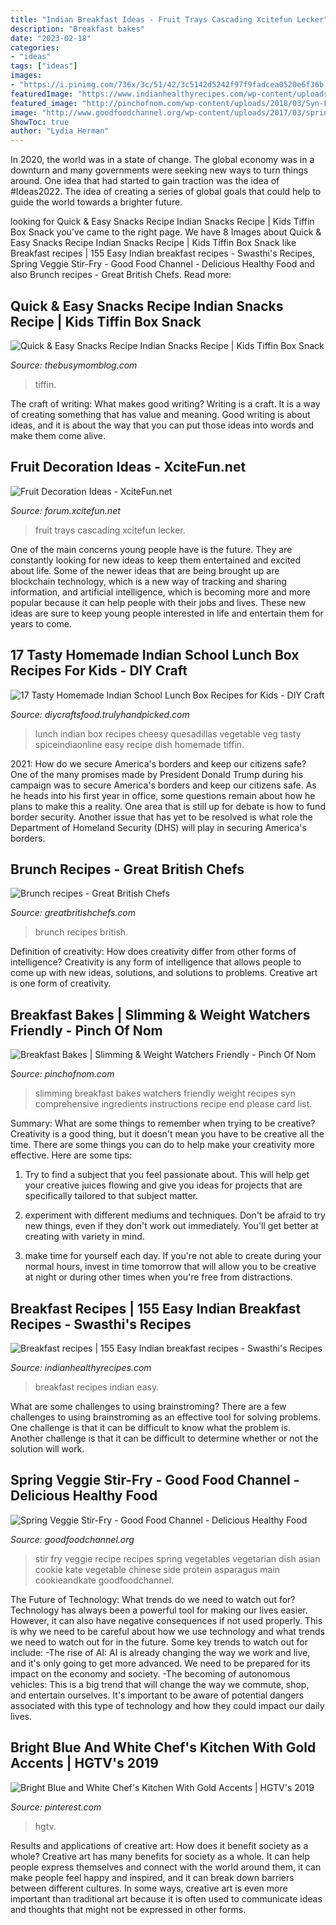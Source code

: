 ```yaml
---
title: "Indian Breakfast Ideas - Fruit Trays Cascading Xcitefun Lecker"
description: "Breakfast bakes"
date: "2023-02-18"
categories:
- "ideas"
tags: ["ideas"]
images:
- "https://i.pinimg.com/736x/3c/51/42/3c5142d5242f97f9fadcea0520e6f36b.jpg"
featuredImage: "https://www.indianhealthyrecipes.com/wp-content/uploads/2016/09/breakfast-recipes-fb.jpg"
featured_image: "http://pinchofnom.com/wp-content/uploads/2018/03/Syn-Free-Bacon-Bean-and-Egg-Bakes-updated-Slimming-World-2-1-683x1024.jpg"
image: "http://www.goodfoodchannel.org/wp-content/uploads/2017/03/spring-veggie-stir-fry.jpg"
ShowToc: true
author: "Lydia Herman"
---
```



In 2020, the world was in a state of change. The global economy was in a downturn and many governments were seeking new ways to turn things around. One idea that had started to gain traction was the idea of #Ideas2022. The idea of creating a series of global goals that could help to guide the world towards a brighter future.

	

		
looking for Quick &amp; Easy Snacks Recipe Indian Snacks Recipe | Kids Tiffin Box Snack you've came to the right page. We have 8 Images about Quick &amp; Easy Snacks Recipe Indian Snacks Recipe | Kids Tiffin Box Snack like Breakfast recipes | 155 Easy Indian breakfast recipes - Swasthi&#039;s Recipes, Spring Veggie Stir-Fry - Good Food Channel - Delicious Healthy Food and also Brunch recipes - Great British Chefs. Read more:
		
    
## Quick &amp; Easy Snacks Recipe Indian Snacks Recipe | Kids Tiffin Box Snack

<img loading=lazy src="https://i.ytimg.com/vi/g4b_P5vcUK0/maxresdefault.jpg" onerror="this.onerror=null;this.src='https://tse4.mm.bing.net/th?id=OIP.BMiB-KZ4yxn5YhXdTcdDqgHaEK&amp;pid=15.1';" alt="Quick &amp; Easy Snacks Recipe Indian Snacks Recipe | Kids Tiffin Box Snack">

_Source: thebusymomblog.com_

>tiffin. 

	

The craft of writing: What makes good writing?
Writing is a craft. It is a way of creating something that has value and meaning. Good writing is about ideas, and it is about the way that you can put those ideas into words and make them come alive.

    
## Fruit Decoration Ideas - XciteFun.net

<img loading=lazy src="https://img.xcitefun.net/users/2015/07/384738,xcitefun-11800497-769648403190417-391992280779348.jpg" onerror="this.onerror=null;this.src='https://tse1.mm.bing.net/th?id=OIP.WufeeEulqnQFkfDLUEsPsAHaJ4&amp;pid=15.1';" alt="Fruit Decoration Ideas - XciteFun.net">

_Source: forum.xcitefun.net_

>fruit trays cascading xcitefun lecker. 

	

One of the main concerns young people have is the future. They are constantly looking for new ideas to keep them entertained and excited about life. Some of the newer ideas that are being brought up are blockchain technology, which is a new way of tracking and sharing information, and artificial intelligence, which is becoming more and more popular because it can help people with their jobs and lives. These new ideas are sure to keep young people interested in life and entertain them for years to come.

    
## 17 Tasty Homemade Indian School Lunch Box Recipes For Kids - DIY Craft

<img loading=lazy src="http://diycraftsfood.trulyhandpicked.com/wp-content/uploads/2016/06/Kids-Indian-lunch-ideas-for-school_n5.jpg" onerror="this.onerror=null;this.src='https://tse2.mm.bing.net/th?id=OIP.NiPwsEKeAj7LKMO_lDeRFQHaLH&amp;pid=15.1';" alt="17 Tasty Homemade Indian School Lunch Box Recipes for Kids - DIY Craft">

_Source: diycraftsfood.trulyhandpicked.com_

>lunch indian box recipes cheesy quesadillas vegetable veg tasty spiceindiaonline easy recipe dish homemade tiffin. 

	

2021: How do we secure America's borders and keep our citizens safe?
One of the many promises made by President Donald Trump during his campaign was to secure America's borders and keep our citizens safe. As he heads into his first year in office, some questions remain about how he plans to make this a reality. One area that is still up for debate is how to fund border security. Another issue that has yet to be resolved is what role the Department of Homeland Security (DHS) will play in securing America's borders.

    
## Brunch Recipes - Great British Chefs

<img loading=lazy src="https://gbc-cdn-public-media.azureedge.net/img25727.1426x713.jpg" onerror="this.onerror=null;this.src='https://tse4.mm.bing.net/th?id=OIP.ateG9MBmkkDUd6YRDFqFZwHaDt&amp;pid=15.1';" alt="Brunch recipes - Great British Chefs">

_Source: greatbritishchefs.com_

>brunch recipes british. 

	

Definition of creativity: How does creativity differ from other forms of intelligence?
Creativity is any form of intelligence that allows people to come up with new ideas, solutions, and solutions to problems. Creative art is one form of creativity.

    
## Breakfast Bakes | Slimming &amp; Weight Watchers Friendly - Pinch Of Nom

<img loading=lazy src="http://pinchofnom.com/wp-content/uploads/2018/03/Syn-Free-Bacon-Bean-and-Egg-Bakes-updated-Slimming-World-2-1-683x1024.jpg" onerror="this.onerror=null;this.src='https://tse4.mm.bing.net/th?id=OIP.teDQGsVcKBJgDtpqY8EzbQHaLG&amp;pid=15.1';" alt="Breakfast Bakes | Slimming &amp; Weight Watchers Friendly - Pinch Of Nom">

_Source: pinchofnom.com_

>slimming breakfast bakes watchers friendly weight recipes syn comprehensive ingredients instructions recipe end please card list. 

	

Summary: What are some things to remember when trying to be creative?
Creativity is a good thing, but it doesn't mean you have to be creative all the time. There are some things you can do to help make your creativity more effective. Here are some tips:
1. Try to find a subject that you feel passionate about. This will help get your creative juices flowing and give you ideas for projects that are specifically tailored to that subject matter.

2. experiment with different mediums and techniques. Don't be afraid to try new things, even if they don't work out immediately. You'll get better at creating with variety in mind.

3. make time for yourself each day. If you're not able to create during your normal hours, invest in time tomorrow that will allow you to be creative at night or during other times when you're free from distractions.

    
## Breakfast Recipes | 155 Easy Indian Breakfast Recipes - Swasthi&#039;s Recipes

<img loading=lazy src="https://www.indianhealthyrecipes.com/wp-content/uploads/2016/09/breakfast-recipes-fb.jpg" onerror="this.onerror=null;this.src='https://tse1.mm.bing.net/th?id=OIP.oqxCRj6euxukcamqCyrjJwHaD4&amp;pid=15.1';" alt="Breakfast recipes | 155 Easy Indian breakfast recipes - Swasthi&#039;s Recipes">

_Source: indianhealthyrecipes.com_

>breakfast recipes indian easy. 

	

What are some challenges to using brainstroming?
There are a few challenges to using brainstroming as an effective tool for solving problems. One challenge is that it can be difficult to know what the problem is. Another challenge is that it can be difficult to determine whether or not the solution will work.

    
## Spring Veggie Stir-Fry - Good Food Channel - Delicious Healthy Food

<img loading=lazy src="http://www.goodfoodchannel.org/wp-content/uploads/2017/03/spring-veggie-stir-fry.jpg" onerror="this.onerror=null;this.src='https://tse1.mm.bing.net/th?id=OIP.UQrL7_drUoFlKV9XlkRlDQHaKL&amp;pid=15.1';" alt="Spring Veggie Stir-Fry - Good Food Channel - Delicious Healthy Food">

_Source: goodfoodchannel.org_

>stir fry veggie recipe recipes spring vegetables vegetarian dish asian cookie kate vegetable chinese side protein asparagus main cookieandkate goodfoodchannel. 

	

The Future of Technology: What trends do we need to watch out for?
Technology has always been a powerful tool for making our lives easier. However, it can also have negative consequences if not used properly. This is why we need to be careful about how we use technology and what trends we need to watch out for in the future. Some key trends to watch out for include: 
-The rise of AI: AI is already changing the way we work and live, and it's only going to get more advanced. We need to be prepared for its impact on the economy and society. 
-The becoming of autonomous vehicles: This is a big trend that will change the way we commute, shop, and entertain ourselves. It's important to be aware of potential dangers associated with this type of technology and how they could impact our daily lives.

    
## Bright Blue And White Chef&#039;s Kitchen With Gold Accents | HGTV&#039;s 2019

<img loading=lazy src="https://i.pinimg.com/736x/3c/51/42/3c5142d5242f97f9fadcea0520e6f36b.jpg" onerror="this.onerror=null;this.src='https://tse3.mm.bing.net/th?id=OIP.RWHrqGOwl41-N0SI4zbd5wHaJQ&amp;pid=15.1';" alt="Bright Blue and White Chef&#039;s Kitchen With Gold Accents | HGTV&#039;s 2019">

_Source: pinterest.com_

>hgtv. 

	

Results and applications of creative art: How does it benefit society as a whole?
Creative art has many benefits for society as a whole. It can help people express themselves and connect with the world around them, it can make people feel happy and inspired, and it can break down barriers between different cultures. In some ways, creative art is even more important than traditional art because it is often used to communicate ideas and thoughts that might not be expressed in other forms.

